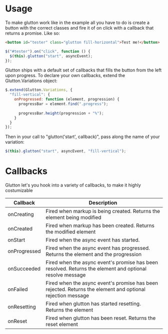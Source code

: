 Usage
=======

To make glutton work like in the example all you have to do is create a button with the correct classes
and fire it of on click with a callback that returns a promise. Like so:

```html
<button id="tester" class="glutton fill-horizontal">Test me!</button>
```

```javascript
$("#tester").on("click", function () {
  $(this).glutton("start", asyncEvent);
});
```

Glutton ships with a default set of callbacks that fills the button from the left upon progress.
To declare your own callbacks, extend the Glutton.Variations object:

```javascript
$.extend(Glutton.Variations, {
  "fill-vertical": {
    onProgressed: function (element, progression) {
      progressBar = element.find(".progress");
      
      progressBar.height(progression + "%");
    }
  }
});
```

Then in your call to "glutton('start', callback)", pass along the name of your variation:
```javascript
$(this).glutton("start", asyncEvent, "fill-vertical");
```

Callbacks
=======

Glutton let's you hook into a variety of callbacks, to make it highly costumizable

| Callback | Description |
| -------- | ----------- |
| onCreating | Fired when markup is being created. Returns the element being modified |
| onCreated | Fired when markup has been created. Returns the modified element |
| onStart | Fired when the async event has started. |
| onProgressed | Fired when the async event has progressed. Returns the element and the progression |
| onSucceeded | Fired when the async event's promise has been resolved. Returns the element and optional resolve message |
| onFailed | Fired when the async event's promise has been rejected. Returns the element and optional rejection message |
| onResetting | Fired when glutton has started resetting. Returns the element |
| onReset | Fired when glutton has been reset. Returns the reset element |
